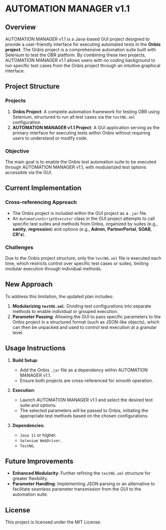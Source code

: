 
# AUTOMATION MANAGER v1.1

## Overview

AUTOMATION MANAGER v1.1 is a Java-based GUI project designed to provide a user-friendly interface for executing automated tests in the **Onbis project**. The Onbis project is a comprehensive automation suite built with Selenium to test the OBR platform. By combining these two projects, AUTOMATION MANAGER v1.1 allows users with no coding background to run specific test cases from the Onbis project through an intuitive graphical interface.

## Project Structure

### Projects
1. **Onbis Project**: A complete automation framework for testing OBR using Selenium, structured to run all test cases via the `testNG.xml` configuration.
2. **AUTOMATION MANAGER v1.1 Project**: A GUI application serving as the primary interface for executing tests within Onbis without requiring users to understand or modify code.

### Objective
The main goal is to enable the Onbis test automation suite to be executed through AUTOMATION MANAGER v1.1, with modularized test options accessible via the GUI.

## Current Implementation

### Cross-referencing Approach
- The Onbis project is included within the GUI project as a `.jar` file.
- An `AutomationScriptExecutor` class in the GUI project attempts to call specific test suites and methods from Onbis, organized by suites (e.g., **sanity**, **regression**) and options (e.g., **Admin**, **PartnerPortal**, **SOAB**, **CR's**).

### Challenges
Due to the Onbis project structure, only the `testNG.xml` file is executed each time, which restricts control over specific test cases or suites, limiting modular execution through individual methods.

## New Approach

To address this limitation, the updated plan includes:
1. **Modularizing `testNG.xml`**: Dividing test configurations into separate methods to enable individual or grouped execution.
2. **Parameter Passing**: Allowing the GUI to pass specific parameters to the Onbis project in a structured format (such as JSON-like objects), which can then be unpacked and used to control test execution at a granular level.

## Usage Instructions

1. **Build Setup**:
   - Add the Onbis `.jar` file as a dependency within AUTOMATION MANAGER v1.1.
   - Ensure both projects are cross-referenced for smooth operation.

2. **Execution**:
   - Launch AUTOMATION MANAGER v1.1 and select the desired test suite and options.
   - The selected parameters will be passed to Onbis, initiating the appropriate test methods based on the chosen configurations.

3. **Dependencies**:
   - `Java 11` or higher.
   - `Selenium WebDriver`.
   - `TestNG`.

## Future Improvements

- **Enhanced Modularity**: Further refining the `testNG.xml` structure for greater flexibility.
- **Parameter Handling**: Implementing JSON parsing or an alternative to facilitate seamless parameter transmission from the GUI to the automation suite.

## License

This project is licensed under the MIT License.
